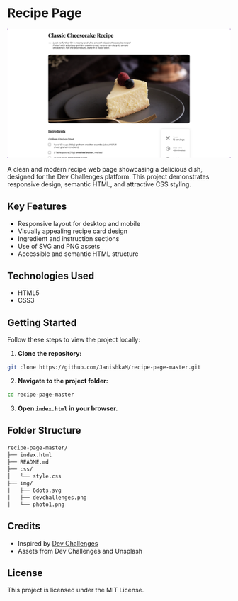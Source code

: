 # Recipe Page

![Screenshot](img/screenshot.png)

A clean and modern recipe web page showcasing a delicious dish, designed for the Dev Challenges platform. This project demonstrates responsive design, semantic HTML, and attractive CSS styling.


## Key Features
- Responsive layout for desktop and mobile
- Visually appealing recipe card design
- Ingredient and instruction sections
- Use of SVG and PNG assets
- Accessible and semantic HTML structure

## Technologies Used
- HTML5
- CSS3

## Getting Started
Follow these steps to view the project locally:

1. **Clone the repository:**
  ```bash
  git clone https://github.com/JanishkaM/recipe-page-master.git
  ```
2. **Navigate to the project folder:**
  ```bash
  cd recipe-page-master
  ```
3. **Open `index.html` in your browser.**

## Folder Structure

```
recipe-page-master/
├── index.html
├── README.md
├── css/
│   └── style.css
├── img/
│   ├── 6dots.svg
│   ├── devchallenges.png
│   └── photo1.png
```

## Credits
- Inspired by [Dev Challenges](https://devchallenges.io/)
- Assets from Dev Challenges and Unsplash

## License
This project is licensed under the MIT License.